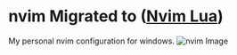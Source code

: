 # nvim Migrated to ([Nvim Lua](https://github.com/lucasdeprit/nvim-lua))
My personal nvim configuration for windows.
![nvim Image](https://github.com/lucasdeprit/nvim/Images/Front.jpg)
